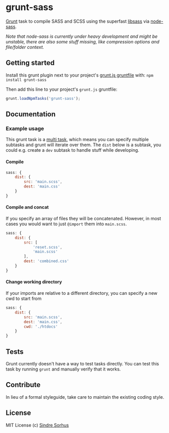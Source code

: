 # grunt-sass

[Grunt][grunt] task to compile SASS and SCSS using the superfast [libsass](https://github.com/hcatlin/libsass) via [node-sass](https://github.com/andrew/node-sass).

*Note that node-sass is currently under heavy development and might be unstable, there are also some stuff missing, like compression options and file/folder context.*


## Getting started

Install this grunt plugin next to your project's [grunt.js gruntfile][getting_started] with: `npm install grunt-sass`

Then add this line to your project's `grunt.js` gruntfile:

```javascript
grunt.loadNpmTasks('grunt-sass');
```


## Documentation


### Example usage

This grunt task is a [multi task](https://github.com/cowboy/grunt/blob/master/docs/types_of_tasks.md#multi-tasks-%E2%9A%91), which means you can specify multiple subtasks and grunt will iterate over them. The `dist` below is a subtask, you could e.g. create a `dev` subtask to handle stuff while developing.


#### Compile

```javascript
sass: {
	dist: {
		src: 'main.scss',
		dest: 'main.css'
	}
}
```


#### Compile and concat

If you specify an array of files they will be concatenated. However, in most cases you would want to just `@import` them into `main.scss`.

```javascript
sass: {
	dist: {
		src: [
			'reset.scss',
			'main.scss'
		],
		dest: 'combined.css'
	}
}
```

#### Change working directory

If your imports are relative to a different directory, you can specify a new cwd to start from

```javascript
sass: {
	dist: {
		src: 'main.scss',
		dest: 'main.css',
		cwd: './htdocs'
	}
}
```

## Tests

Grunt currently doesn't have a way to test tasks directly. You can test this task by running `grunt` and manually verify that it works.


## Contribute

In lieu of a formal styleguide, take care to maintain the existing coding style.


## License

MIT License
(c) [Sindre Sorhus](http://sindresorhus.com)


[grunt]: https://github.com/cowboy/grunt
[getting_started]: https://github.com/cowboy/grunt/blob/master/docs/getting_started.md
